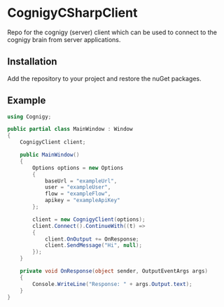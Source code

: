 # CognigyCSharpClient
Repo for the cognigy (server) client which can be used 
to connect to the cognigy brain from server applications.

## Installation
Add the repository to your project and restore the nuGet packages.

## Example
```cs
using Cognigy;

public partial class MainWindow : Window
{
    CognigyClient client;

    public MainWindow()
    {
        Options options = new Options
        {
            baseUrl = "exampleUrl",
            user = "exampleUser",
            flow = "exampleFlow",
            apikey = "exampleApiKey"
        };

        client = new CognigyClient(options);
        client.Connect().ContinueWith((t) =>
        {
            client.OnOutput += OnResponse;
            client.SendMessage("Hi", null);
        });
    }

    private void OnResponse(object sender, OutputEventArgs args)
    {
        Console.WriteLine("Response: " + args.Output.text);
    }
}
```
